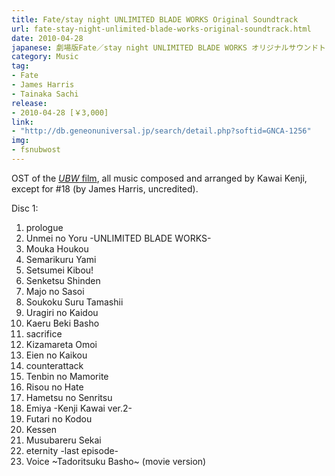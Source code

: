 ```yaml
---
title: Fate/stay night UNLIMITED BLADE WORKS Original Soundtrack
url: fate-stay-night-unlimited-blade-works-original-soundtrack.html
date: 2010-04-28
japanese: 劇場版Fate／stay night UNLIMITED BLADE WORKS オリジナルサウンドトラック
category: Music
tag:
- Fate
- James Harris
- Tainaka Sachi
release:
- 2010-04-28 [￥3,000]
link:
- "http://db.geneonuniversal.jp/search/detail.php?softid=GNCA-1256"
img:
- fsnubwost
---
```


OST of the [*UBW* film](fate-stay-night-unlimited-blade-works-film.html), all music composed and arranged by  Kawai Kenji, except for #18 (by James Harris, uncredited).

Disc 1:
<ol>
  <li>prologue</li>
  <li title="運命の夜 -UNLIMITED BLADE WORKS-">Unmei no Yoru -UNLIMITED BLADE WORKS-</li>
  <li title="猛火咆哮">Mouka Houkou</li>
  <li title="迫り来る闇">Semarikuru Yami</li>
  <li title="説明希望!">Setsumei Kibou!</li>
  <li title="鮮血神殿">Senketsu Shinden</li>
  <li title="魔女の誘い">Majo no Sasoi</li>
  <li title="相克する魂">Soukoku Suru Tamashii</li>
  <li title="裏切りの会堂">Uragiri no Kaidou</li>
  <li title="帰るべき場所">Kaeru Beki Basho</li>
  <li>sacrifice</li>
  <li title="刻まれた想い">Kizamareta Omoi</li>
  <li title="永遠の邂逅">Eien no Kaikou</li>
  <li>counterattack</li>
  <li title="天秤の守り手">Tenbin no Mamorite</li>
  <li title="理想の果て">Risou no Hate</li>
  <li title="破滅の旋律">Hametsu no Senritsu</li>
  <li title="エミヤ -Kenji Kawai ver.2-">Emiya -Kenji Kawai ver.2-</li>
  <li title="二人の鼓動">Futari no Kodou</li>
  <li title="決戦">Kessen</li>
  <li title="結ばれる世界">Musubareru Sekai</li>
  <li>eternity -last episode-</li>
  <li title="Voice ~辿りつく場所~ (movie version)">Voice ~Tadoritsuku Basho~ (movie version)</li>
</ol>